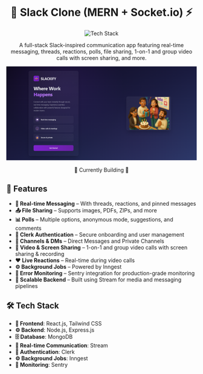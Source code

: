<h1 align="center">
  <br>
  💬 Slack Clone (MERN + Socket.io) ⚡
  <br>
</h1>

<div align="center">
  <img src="https://skillicons.dev/icons?i=react,nodejs,express,mongodb,tailwind,github" alt="Tech Stack" width="270">
</div>

<p align="center">
  A full-stack Slack-inspired communication app featuring real-time messaging, threads, reactions, polls, file sharing, 1-on-1 and group video calls with screen sharing, and more.
</p>

<div align="center">
  <img src="./client/public/SS_README.png" alt="Slackify screenshot" width="900">
</div>

<p align="center">🚧 Currently Building 🚧</p>

## 🌟 Features

- **💬 Real-time Messaging** – With threads, reactions, and pinned messages
- **📤 File Sharing** – Supports images, PDFs, ZIPs, and more
- **📊 Polls** – Multiple options, anonymous mode, suggestions, and comments
- **🔐 Clerk Authentication** – Secure onboarding and user management
- **👥 Channels & DMs** – Direct Messages and Private Channels
- **🎥 Video & Screen Sharing** – 1-on-1 and group video calls with screen sharing & recording
- **❤️ Live Reactions** – Real-time during video calls
- **⚙ Background Jobs** – Powered by Inngest
- **🐞 Error Monitoring** – Sentry integration for production-grade monitoring
- **🚀 Scalable Backend** – Built using Stream for media and messaging pipelines

## 🛠 Tech Stack

- **🎨 Frontend**: React.js, Tailwind CSS
- **⚙️ Backend**: Node.js, Express.js
- **🗄 Database**: MongoDB
- **📡 Real-time Communication**: Stream
- **🔐 Authentication**: Clerk
- **⚙ Background Jobs**: Inngest
- **🐞 Monitoring**: Sentry
